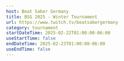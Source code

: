 ```yaml
---
host: Beat Saber Germany
title: BSG 2025 - Winter Tournament
url: https://www.twitch.tv/beatsabergermany
category: tournament
startDateTime: 2025-02-22T01:00:00-06:00
useStartTime: false
endDateTime: 2025-02-23T01:00:00-06:00
useEndTime: false
---
```

